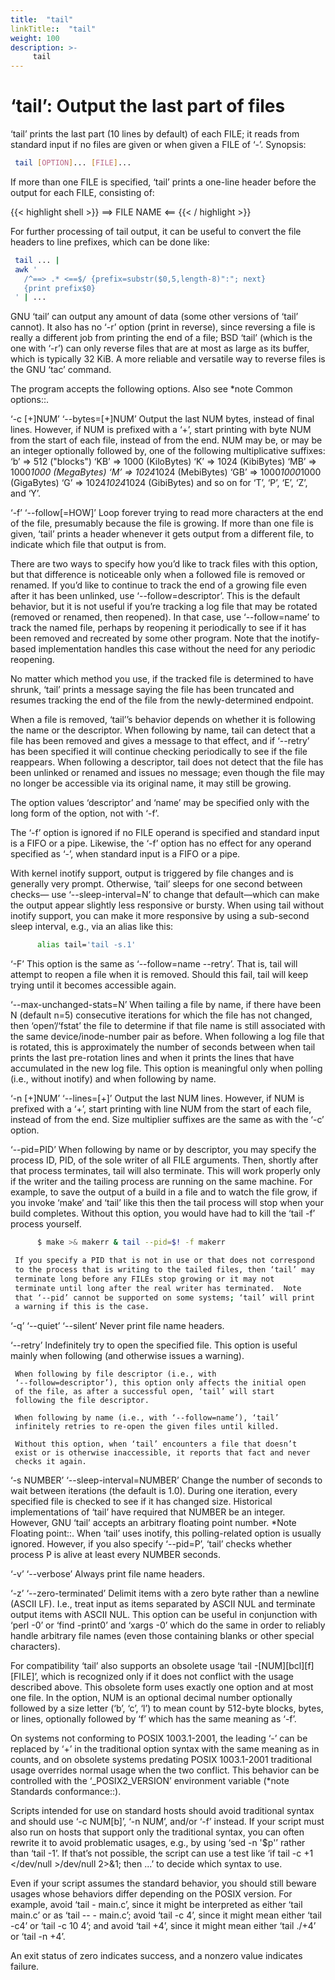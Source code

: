 ```yaml
---
title:  "tail"
linkTitle::  "tail"
weight: 100
description: >-
     tail
---
```


# ‘tail’: Output the last part of files

‘tail’ prints the last part (10 lines by default) of each FILE; it reads
from standard input if no files are given or when given a FILE of ‘-’.
Synopsis:

```bash
 tail [OPTION]... [FILE]...
```

If more than one FILE is specified, ‘tail’ prints a one-line header
before the output for each FILE, consisting of:

{{< highlight shell >}}
 ==> FILE NAME <==
{{< / highlight >}}

For further processing of tail output, it can be useful to convert the
file headers to line prefixes, which can be done like:
```bash
 tail ... |
 awk '
   /^==> .* <==$/ {prefix=substr($0,5,length-8)":"; next}
   {print prefix$0}
 ' | ...

```

GNU ‘tail’ can output any amount of data (some other versions of ‘tail’
cannot). It also has no ‘-r’ option (print in reverse), since reversing
a file is really a different job from printing the end of a file; BSD
‘tail’ (which is the one with ‘-r’) can only reverse files that are at
most as large as its buffer, which is typically 32 KiB. A more reliable
and versatile way to reverse files is the GNU ‘tac’ command.

The program accepts the following options. Also see \*note Common
options::.

‘-c \[+\]NUM’ ‘--bytes=\[+\]NUM’ Output the last NUM bytes, instead of
final lines. However, if NUM is prefixed with a ‘+’, start printing with
byte NUM from the start of each file, instead of from the end. NUM may
be, or may be an integer optionally followed by, one of the following
multiplicative suffixes: ‘b’ =\> 512 ("blocks") ‘KB’ =\> 1000
(KiloBytes) ‘K’ =\> 1024 (KibiBytes) ‘MB’ =\> 1000*1000 (MegaBytes) ‘M’
=\> 1024*1024 (MebiBytes) ‘GB’ =\> 1000*1000*1000 (GigaBytes) ‘G’ =\>
1024*1024*1024 (GibiBytes) and so on for ‘T’, ‘P’, ‘E’, ‘Z’, and ‘Y’.

‘-f’ ‘--follow\[=HOW\]’ Loop forever trying to read more characters at
the end of the file, presumably because the file is growing. If more
than one file is given, ‘tail’ prints a header whenever it gets output
from a different file, to indicate which file that output is from.


 There are two ways to specify how you’d like to track files with
 this option, but that difference is noticeable only when a followed
 file is removed or renamed.  If you’d like to continue to track the
 end of a growing file even after it has been unlinked, use
 ‘--follow=descriptor’.  This is the default behavior, but it is not
 useful if you’re tracking a log file that may be rotated (removed
 or renamed, then reopened).  In that case, use ‘--follow=name’ to
 track the named file, perhaps by reopening it periodically to see
 if it has been removed and recreated by some other program.  Note
 that the inotify-based implementation handles this case without the
 need for any periodic reopening.

 No matter which method you use, if the tracked file is determined
 to have shrunk, ‘tail’ prints a message saying the file has been
 truncated and resumes tracking the end of the file from the
 newly-determined endpoint.

 When a file is removed, ‘tail’’s behavior depends on whether it is
 following the name or the descriptor.  When following by name, tail
 can detect that a file has been removed and gives a message to that
 effect, and if ‘--retry’ has been specified it will continue
 checking periodically to see if the file reappears.  When following
 a descriptor, tail does not detect that the file has been unlinked
 or renamed and issues no message; even though the file may no
 longer be accessible via its original name, it may still be
 growing.

 The option values ‘descriptor’ and ‘name’ may be specified only
 with the long form of the option, not with ‘-f’.

 The ‘-f’ option is ignored if no FILE operand is specified and
 standard input is a FIFO or a pipe.  Likewise, the ‘-f’ option has
 no effect for any operand specified as ‘-’, when standard input is
 a FIFO or a pipe.

 With kernel inotify support, output is triggered by file changes
 and is generally very prompt.  Otherwise, ‘tail’ sleeps for one
 second between checks— use ‘--sleep-interval=N’ to change that
 default—which can make the output appear slightly less responsive
 or bursty.  When using tail without inotify support, you can make
 it more responsive by using a sub-second sleep interval, e.g., via
 an alias like this:
```bash
      alias tail='tail -s.1'
```

‘-F’ This option is the same as ‘--follow=name --retry’. That is, tail
will attempt to reopen a file when it is removed. Should this fail, tail
will keep trying until it becomes accessible again.

‘--max-unchanged-stats=N’ When tailing a file by name, if there have
been N (default n=5) consecutive iterations for which the file has not
changed, then ‘open’/‘fstat’ the file to determine if that file name is
still associated with the same device/inode-number pair as before. When
following a log file that is rotated, this is approximately the number
of seconds between when tail prints the last pre-rotation lines and when
it prints the lines that have accumulated in the new log file. This
option is meaningful only when polling (i.e., without inotify) and when
following by name.

‘-n \[+\]NUM’ ‘--lines=\[+\]’ Output the last NUM lines. However, if NUM
is prefixed with a ‘+’, start printing with line NUM from the start of
each file, instead of from the end. Size multiplier suffixes are the
same as with the ‘-c’ option.

‘--pid=PID’ When following by name or by descriptor, you may specify the
process ID, PID, of the sole writer of all FILE arguments. Then, shortly
after that process terminates, tail will also terminate. This will work
properly only if the writer and the tailing process are running on the
same machine. For example, to save the output of a build in a file and
to watch the file grow, if you invoke ‘make’ and ‘tail’ like this then
the tail process will stop when your build completes. Without this
option, you would have had to kill the ‘tail -f’ process yourself.

```bash
      $ make >& makerr & tail --pid=$! -f makerr

 If you specify a PID that is not in use or that does not correspond
 to the process that is writing to the tailed files, then ‘tail’ may
 terminate long before any FILEs stop growing or it may not
 terminate until long after the real writer has terminated.  Note
 that ‘--pid’ cannot be supported on some systems; ‘tail’ will print
 a warning if this is the case.
```

‘-q’ ‘--quiet’ ‘--silent’ Never print file name headers.

‘--retry’ Indefinitely try to open the specified file. This option is
useful mainly when following (and otherwise issues a warning).

``` 
 When following by file descriptor (i.e., with
 ‘--follow=descriptor’), this option only affects the initial open
 of the file, as after a successful open, ‘tail’ will start
 following the file descriptor.

 When following by name (i.e., with ‘--follow=name’), ‘tail’
 infinitely retries to re-open the given files until killed.

 Without this option, when ‘tail’ encounters a file that doesn’t
 exist or is otherwise inaccessible, it reports that fact and never
 checks it again.
```

‘-s NUMBER’ ‘--sleep-interval=NUMBER’ Change the number of seconds to
wait between iterations (the default is 1.0). During one iteration,
every specified file is checked to see if it has changed size.
Historical implementations of ‘tail’ have required that NUMBER be an
integer. However, GNU ‘tail’ accepts an arbitrary floating point number.
\*Note Floating point::. When ‘tail’ uses inotify, this polling-related
option is usually ignored. However, if you also specify ‘--pid=P’,
‘tail’ checks whether process P is alive at least every NUMBER
seconds.

‘-v’ ‘--verbose’ Always print file name headers.

‘-z’ ‘--zero-terminated’ Delimit items with a zero byte rather than a
newline (ASCII LF). I.e., treat input as items separated by ASCII NUL
and terminate output items with ASCII NUL. This option can be useful in
conjunction with ‘perl -0’ or ‘find -print0’ and ‘xargs -0’ which do the
same in order to reliably handle arbitrary file names (even those
containing blanks or other special characters).

For compatibility ‘tail’ also supports an obsolete usage ‘tail
-\[NUM\]\[bcl\]\[f\] \[FILE\]’, which is recognized only if it does not
conflict with the usage described above. This obsolete form uses exactly
one option and at most one file. In the option, NUM is an optional
decimal number optionally followed by a size letter (‘b’, ‘c’, ‘l’) to
mean count by 512-byte blocks, bytes, or lines, optionally followed by
‘f’ which has the same meaning as ‘-f’.

On systems not conforming to POSIX 1003.1-2001, the leading ‘-’ can be
replaced by ‘+’ in the traditional option syntax with the same meaning
as in counts, and on obsolete systems predating POSIX 1003.1-2001
traditional usage overrides normal usage when the two conflict. This
behavior can be controlled with the ‘\_POSIX2\_VERSION’ environment
variable (\*note Standards conformance::).

Scripts intended for use on standard hosts should avoid traditional
syntax and should use ‘-c NUM\[b\]’, ‘-n NUM’, and/or ‘-f’ instead. If
your script must also run on hosts that support only the traditional
syntax, you can often rewrite it to avoid problematic usages, e.g., by
using ‘sed -n '$p'’ rather than ‘tail -1’. If that’s not possible, the
script can use a test like ‘if tail -c +1 \</dev/null \>/dev/null 2\>&1;
then ...’ to decide which syntax to use.

Even if your script assumes the standard behavior, you should still
beware usages whose behaviors differ depending on the POSIX version. For
example, avoid ‘tail - main.c’, since it might be interpreted as either
‘tail main.c’ or as ‘tail -- - main.c’; avoid ‘tail -c 4’, since it
might mean either ‘tail -c4’ or ‘tail -c 10 4’; and avoid ‘tail +4’,
since it might mean either ‘tail ./+4’ or ‘tail -n +4’.

An exit status of zero indicates success, and a nonzero value indicates
failure.
